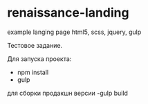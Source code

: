 # renaissance-landing
example langing page html5, scss, jquery, gulp

Тестовое задание.

Для запуска проекта:
- npm install
- gulp

для сборки продакшн версии
-gulp build
